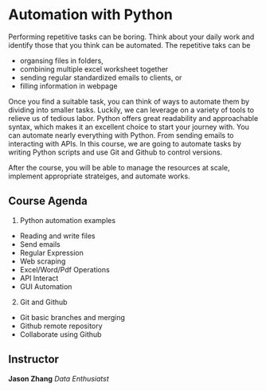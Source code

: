 # Automation with Python
Performing repetitive tasks can be boring. 
Think about your daily work and identify those that you think can be automated.
The repetitive taks can be 
* organsing files in folders, 
* combining multiple excel worksheet together
* sending regular standardized emails to clients, or
* filling information in webpage

Once you find a suitable task, you can think of ways to automate them by dividing into smaller tasks.
Luckily, we can leverage on a variety of tools to relieve us of tedious labor.
Python offers great readability and approachable syntax, which makes it an excellent choice to start your journey with.
You can automate nearly everything with Python. From sending emails to interacting with APIs.
In this course, we are going to automate tasks by writing Python scripts and use Git and Github to control versions. 

After the course, you will be able to manage the resources at scale, implement appropriate strateiges, and automate works. 

## Course Agenda
1. Python automation examples
  - Reading and write files
  - Send emails
  - Regular Expression
  - Web scraping
  - Excel/Word/Pdf Operations
  - API Interact
  - GUI Automation

2. Git and Github
  - Git basic branches and merging
  - Github remote repository
  - Collaborate using Github

## Instructor
**Jason Zhang**
_Data Enthusiatst_

